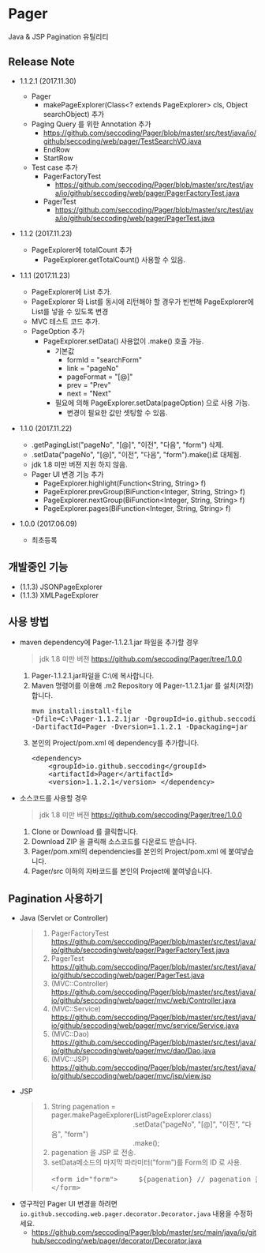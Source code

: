 # Pager
Java &amp; JSP Pagination 유틸리티

## Release Note

* 1.1.2.1 (2017.11.30)
  * Pager
    * makePageExplorer(Class<? extends PageExplorer> cls, Object searchObject) 추가
  * Paging Query 를 위한 Annotation 추가
    * https://github.com/seccoding/Pager/blob/master/src/test/java/io/github/seccoding/web/pager/TestSearchVO.java
    * EndRow
    * StartRow
  * Test case 추가
    * PagerFactoryTest
      * https://github.com/seccoding/Pager/blob/master/src/test/java/io/github/seccoding/web/pager/PagerFactoryTest.java
    * PagerTest
      * https://github.com/seccoding/Pager/blob/master/src/test/java/io/github/seccoding/web/pager/PagerTest.java

* 1.1.2 (2017.11.23)
  * PageExplorer에 totalCount 추가
    * PageExplorer.getTotalCount() 사용할 수 있음.
  
            
* 1.1.1 (2017.11.23)
  * PageExplorer에 List 추가.
  * PageExplorer 와 List를 동시에 리턴해야 할 경우가 빈번해 PageExplorer에 List를 넣을 수 있도록 변경
  * MVC 테스트 코드 추가.
  * PageOption 추가
    * PageExplorer.setData() 사용없이 .make() 호출 가능.
      * 기본값
        * formId = "searchForm"
        * link = "pageNo"
        * pageFormat = "[@]"
        * prev = "Prev"
        * next = "Next"
      * 필요에 의해 PageExplorer.setData(pageOption) 으로 사용 가능.
        * 변경이 필요한 값만 셋팅할 수 있음.
  
  
* 1.1.0 (2017.11.22)
  * .getPagingList("pageNo", "[@]", "이전", "다음", "form") 삭제.
  * .setData("pageNo", "[@]", "이전", "다음", "form").make()로 대체됨.
  * jdk 1.8 미만 버젼 지원 하지 않음.
  * Pager UI 변경 기능 추가
    * PageExplorer.highlight(Function<String, String> f)
    * PageExplorer.prevGroup(BiFunction<Integer, String, String> f)
    * PageExplorer.nextGroup(BiFunction<Integer, String, String> f)
    * PageExplorer.pages(BiFunction<Integer, String, String> f)
  
    
* 1.0.0 (2017.06.09)
  * 최초등록


## 개발중인 기능
* (1.1.3) JSONPageExplorer
* (1.1.3) XMLPageExplorer

## 사용 방법
* maven dependency에 Pager-1.1.2.1.jar 파일을 추가할 경우 
   > jdk 1.8 미만 버젼 https://github.com/seccoding/Pager/tree/1.0.0
   1. Pager-1.1.2.1.jar파일을 C:\에 복사합니다.
   1. Maven 명령어를 이용해 .m2 Repository 에 Pager-1.1.2.1.jar 를 설치(저장)합니다.<pre>mvn install:install-file -Dfile=C:\Pager-1.1.2.1jar -DgroupId=io.github.seccoding -DartifactId=Pager -Dversion=1.1.2.1 -Dpackaging=jar</pre>
   1. 본인의 Project/pom.xml 에 dependency를 추가합니다.<pre>
	&lt;dependency&gt;
	&nbsp;&nbsp;&nbsp;&nbsp;&lt;groupId&gt;io.github.seccoding&lt;/groupId&gt;
	&nbsp;&nbsp;&nbsp;&nbsp;&lt;artifactId&gt;Pager&lt;/artifactId&gt;
	&nbsp;&nbsp;&nbsp;&nbsp;&lt;version&gt;1.1.2.1&lt;/version&gt;
	&lt;/dependency&gt;
</pre>

*  소스코드를 사용할 경우 
   > jdk 1.8 미만 버젼 https://github.com/seccoding/Pager/tree/1.0.0
   1. Clone or Download 를 클릭합니다.
   1. Download ZIP 을 클릭해 소스코드를 다운로드 받습니다.
   1. Pager/pom.xml의 dependencies를 본인의 Project/pom.xml 에 붙여넣습니다.
   1. Pager/src 이하의 자바코드를 본인의 Project에 붙여넣습니다. 

## Pagination 사용하기
* Java (Servlet or Controller)
  > 1. PagerFactoryTest https://github.com/seccoding/Pager/blob/master/src/test/java/io/github/seccoding/web/pager/PagerFactoryTest.java 
  > 1. PagerTest https://github.com/seccoding/Pager/blob/master/src/test/java/io/github/seccoding/web/pager/PagerTest.java
  > 1. (MVC::Controller) https://github.com/seccoding/Pager/blob/master/src/test/java/io/github/seccoding/web/pager/mvc/web/Controller.java
  > 1. (MVC::Service) https://github.com/seccoding/Pager/blob/master/src/test/java/io/github/seccoding/web/pager/mvc/service/Service.java
  > 1. (MVC::Dao) https://github.com/seccoding/Pager/blob/master/src/test/java/io/github/seccoding/web/pager/mvc/dao/Dao.java
  > 1. (MVC::JSP) https://github.com/seccoding/Pager/blob/master/src/test/java/io/github/seccoding/web/pager/mvc/jsp/view.jsp

* JSP
  > 1. String pagenation = pager.makePageExplorer(ListPageExplorer.class)<br/>
&nbsp;&nbsp;&nbsp;&nbsp;&nbsp;&nbsp;&nbsp;&nbsp;&nbsp;&nbsp;&nbsp;&nbsp;&nbsp;&nbsp;&nbsp;&nbsp;&nbsp;&nbsp;&nbsp;&nbsp;&nbsp;&nbsp;&nbsp;&nbsp;&nbsp;&nbsp;&nbsp;&nbsp;&nbsp;&nbsp;&nbsp;&nbsp;&nbsp;&nbsp;&nbsp;&nbsp;&nbsp;&nbsp;&nbsp;&nbsp;&nbsp;&nbsp;.setData("pageNo", "[@]", "이전", "다음", "form")<br/>
&nbsp;&nbsp;&nbsp;&nbsp;&nbsp;&nbsp;&nbsp;&nbsp;&nbsp;&nbsp;&nbsp;&nbsp;&nbsp;&nbsp;&nbsp;&nbsp;&nbsp;&nbsp;&nbsp;&nbsp;&nbsp;&nbsp;&nbsp;&nbsp;&nbsp;&nbsp;&nbsp;&nbsp;&nbsp;&nbsp;&nbsp;&nbsp;&nbsp;&nbsp;&nbsp;&nbsp;&nbsp;&nbsp;&nbsp;&nbsp;&nbsp;&nbsp;.make();
  > 1. pagenation 을 JSP 로 전송.
  > 1. setData메소드의 마지막 파라미터("form")를 Form의 ID 로 사용.<pre>
&lt;form id="form"&gt;
&nbsp;&nbsp;&nbsp;&nbsp;${pagenation} // pagenation 을 el로 표현
&lt;/form&gt;
</pre>

* 영구적인 Pager UI 변경을 하려면 `io.github.seccoding.web.pager.decorator.Decorator.java` 내용을 수정하세요.
  * https://github.com/seccoding/Pager/blob/master/src/main/java/io/github/seccoding/web/pager/decorator/Decorator.java
